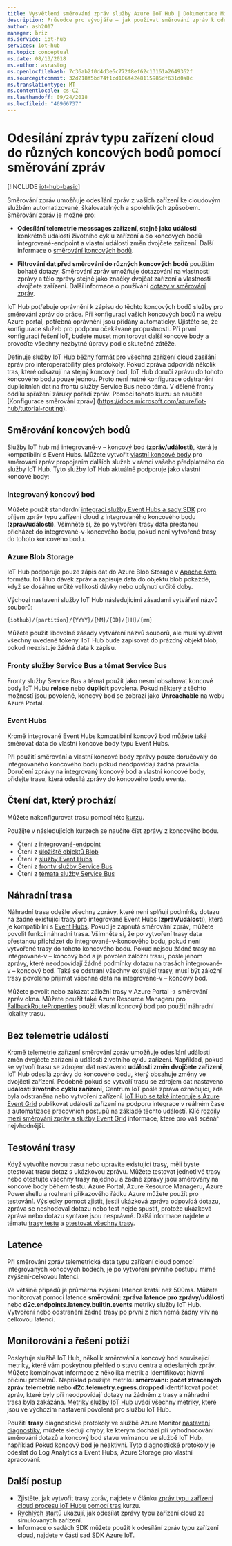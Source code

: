 ```yaml
---
title: Vysvětlení směrování zpráv služby Azure IoT Hub | Dokumentace Microsoftu
description: Průvodce pro vývojáře – jak používat směrování zpráv k odesílání zpráv typu zařízení cloud. Obsahuje informace o odesílání telemetrických dat a jiných telemtry data.
author: ash2017
manager: briz
ms.service: iot-hub
services: iot-hub
ms.topic: conceptual
ms.date: 08/13/2018
ms.author: asrastog
ms.openlocfilehash: 7c36ab2f0d4d3e5c772f8ef62c13161a2649362f
ms.sourcegitcommit: 32d218f5bd74f1cd106f4248115985df631d0a8c
ms.translationtype: MT
ms.contentlocale: cs-CZ
ms.lasthandoff: 09/24/2018
ms.locfileid: "46966737"
---
```

# <a name="use-message-routing-to-send-device-to-cloud-messages-to-different-endpoints"></a>Odesílání zpráv typu zařízení cloud do různých koncových bodů pomocí směrování zpráv

[!INCLUDE [iot-hub-basic](../../includes/iot-hub-basic-partial.md)]

Směrování zpráv umožňuje odesílání zpráv z vašich zařízení ke cloudovým službám automatizované, škálovatelných a spolehlivých způsobem. Směrování zpráv je možné pro: 

* **Odesílání telemetrie messsages zařízení, stejně jako události** konkrétně události životního cyklu zařízení a do koncových bodů integrované-endpoint a vlastní události změn dvojčete zařízení. Další informace o [směrování koncových bodů](##routing-endpoints).

* **Filtrování dat před směrování do různých koncových bodů** použitím bohaté dotazy. Směrování zpráv umožňuje dotazování na vlastnosti zprávy a tělo zprávy stejně jako značky dvojčat zařízení a vlastnosti dvojčete zařízení. Další informace o používání [dotazy v směrování zpráv](../iot-hub/iot-hub-devguide-routing-query-syntax.md).

IoT Hub potřebuje oprávnění k zápisu do těchto koncových bodů služby pro směrování zpráv do práce. Při konfiguraci vašich koncových bodů na webu Azure portal, potřebná oprávnění jsou přidány automaticky. Ujistěte se, že konfigurace služeb pro podporu očekávané propustnosti. Při první konfiguraci řešení IoT, budete muset monitorovat další koncové body a proveďte všechny nezbytné úpravy podle skutečné zátěže.

Definuje služby IoT Hub [běžný formát](../iot-hub/iot-hub-devguide-messages-construct.md) pro všechna zařízení cloud zasílání zpráv pro interoperatbility přes protokoly. Pokud zpráva odpovídá několik tras, které odkazují na stejný koncový bod, IoT Hub doručí zprávu do tohoto koncového bodu pouze jednou. Proto není nutné konfigurace odstranění duplicitních dat na frontu služby Service Bus nebo téma. V dělené fronty oddílu spřažení záruky pořadí zpráv. Pomocí tohoto kurzu se naučíte [Konfigurace směrování zpráv] (https://docs.microsoft.com/azure/iot-hub/tutorial-routing).

## <a name="routing-endpoints"></a>Směrování koncových bodů

Služby IoT hub má integrované-v – koncový bod (**zpráv/události**), která je kompatibilní s Event Hubs. Můžete vytvořit [vlastní koncové body](https://docs.microsoft.com/azure/iot-hub/iot-hub-devguide-endpoints#custom-endpoints) pro směrování zpráv propojením dalších služeb v rámci vašeho předplatného do služby IoT Hub. Tyto služby IoT Hub aktuálně podporuje jako vlastní koncové body:

### <a name="built-in-endpoint"></a>Integrovaný koncový bod
Můžete použít standardní [integraci služby Event Hubs a sady SDK](https://docs.microsoft.com/azure/iot-hub/iot-hub-devguide-messages-read-builtin) pro příjem zpráv typu zařízení cloud z integrovaného koncového bodu (**zpráv/události**). Všimněte si, že po vytvoření trasy data přestanou přicházet do integrované-v-koncového bodu, pokud není vytvořené trasy do tohoto koncového bodu.

### <a name="azure-blob-storage"></a>Azure Blob Storage
IoT Hub podporuje pouze zápis dat do Azure Blob Storage v [Apache Avro](http://avro.apache.org/) formátu. IoT Hub dávek zpráv a zapisuje data do objektu blob pokaždé, když se dosáhne určité velikosti dávky nebo uplynutí určité doby.

Výchozí nastavení služby IoT Hub následujícími zásadami vytváření názvů souborů:
```
{iothub}/{partition}/{YYYY}/{MM}/{DD}/{HH}/{mm}
```

Můžete použít libovolné zásady vytváření názvů souborů, ale musí využívat všechny uvedené tokeny. IoT Hub bude zapisovat do prázdný objekt blob, pokud neexistuje žádná data k zápisu.

### <a name="service-bus-queues-and-service-bus-topics"></a>Fronty služby Service Bus a témat Service Bus
Fronty služby Service Bus a témat použít jako nesmí obsahovat koncové body IoT Hubu **relace** nebo **duplicit** povolena. Pokud některý z těchto možností jsou povolené, koncový bod se zobrazí jako **Unreachable** na webu Azure Portal.

### <a name="event-hubs"></a>Event Hubs
Kromě integrované Event Hubs kompatibilní koncový bod můžete také směrovat data do vlastní koncové body typu Event Hubs. 

Při použití směrování a vlastní koncové body zprávy pouze doručovaly do integrovaného koncového bodu pokud neodpovídají žádná pravidla. Doručení zprávy na integrovaný koncový bod a vlastní koncové body, přidejte trasu, která odesílá zprávy do koncového bodu events.

## <a name="reading-data-that-has-been-routed"></a>Čtení dat, který prochází
Můžete nakonfigurovat trasu pomocí této [kurzu](https://docs.microsoft.com/azure/iot-hub/tutorial-routing).

Použijte v následujících kurzech se naučíte číst zprávy z koncového bodu.

* Čtení z [integrované-endpoint](https://docs.microsoft.com/azure/iot-hub/quickstart-send-telemetry-node)
* Čtení z [úložiště objektů Blob](https://docs.microsoft.com/azure/storage/blobs/storage-blob-event-quickstart)
* Čtení z [služby Event Hubs](https://docs.microsoft.com/azure/event-hubs/event-hubs-dotnet-standard-getstarted-send)
* Čtení z [fronty služby Service Bus](https://docs.microsoft.com/azure/service-bus-messaging/service-bus-dotnet-get-started-with-queues)
* Čtení z [témata služby Service Bus](https://docs.microsoft.com/azure/service-bus-messaging/service-bus-dotnet-how-to-use-topics-subscriptions)

## <a name="fallback-route"></a>Náhradní trasa
Náhradní trasa odešle všechny zprávy, které není splňují podmínky dotazu na žádné existující trasy pro integrované Event Hubs (**zpráv/události**), která je kompatibilní s [Event Hubs](https://docs.microsoft.com/azure/event-hubs/). Pokud je zapnutá směrování zpráv, můžete povolit funkci náhradní trasa. Všimněte si, že po vytvoření trasy data přestanou přicházet do integrované-v-koncového bodu, pokud není vytvořené trasy do tohoto koncového bodu. Pokud nejsou žádné trasy na integrované-v – koncový bod a je povolen záložní trasu, pošle jenom zprávy, které neodpovídají žádné podmínky dotazu na trasách integrované-v – koncový bod. Také se odstraní všechny existující trasy, musí být záložní trasy povoleno přijímat všechna data na integrované-v – koncový bod. 

Můžete povolit nebo zakázat záložní trasy v Azure Portal -> směrování zpráv okna. Můžete použít také Azure Resource Manageru pro [FallbackRouteProperties](https://docs.microsoft.com/rest/api/iothub/iothubresource/createorupdate#fallbackrouteproperties) použít vlastní koncový bod pro použití náhradní lokality trasu.

## <a name="non-telemetry-events"></a>Bez telemetrie událostí
Kromě telemetrie zařízení směrování zpráv umožňuje odesílání události změn dvojčete zařízení a události životního cyklu zařízení. Například, pokud se vytvoří trasu se zdrojem dat nastaveno **události změn dvojčete zařízení**, IoT Hub odesílá zprávy do koncového bodu, který obsahuje změny ve dvojčeti zařízení. Podobně pokud se vytvoří trasu se zdrojem dat nastaveno **události životního cyklu zařízení**, Centrum IoT pošle zpráva označující, zda byla odstraněna nebo vytvoření zařízení. 
[IoT Hub se také integruje s Azure Event Grid](iot-hub-event-grid.md) publikovat události zařízení na podporu integrace v reálném čase a automatizace pracovních postupů na základě těchto událostí. Klíč [rozdíly mezi směrování zpráv a služby Event Grid](iot-hub-event-grid-routing-comparison.md) informace, které pro váš scénář nejvhodnější.

## <a name="testing-routes"></a>Testování trasy
Když vytvoříte novou trasu nebo upravíte existující trasy, měli byste otestovat trasu dotaz s ukázkovou zprávu. Můžete testovat jednotlivé trasy nebo otestujte všechny trasy najednou a žádné zprávy jsou směrovány na koncové body během testu. Azure Portal, Azure Resource Manageru, Azure Powershellu a rozhraní příkazového řádku Azure můžete použít pro testování. Výsledky pomoct zjistit, jestli ukázková zpráva odpovídá dotazu, zpráva se neshodoval dotazu nebo test nejde spustit, protože ukázková zpráva nebo dotazu syntaxe jsou nesprávné. Další informace najdete v tématu [trasy testu](https://docs.microsoft.com/rest/api/iothub/iothubresource/testroute) a [otestovat všechny trasy](https://docs.microsoft.com/rest/api/iothub/iothubresource/testallroutes).

## <a name="latency"></a>Latence
Při směrování zpráv telemetrická data typu zařízení cloud pomocí integrovaných koncových bodech, je po vytvoření prvního postupu mírné zvýšení-celkovou latenci.

Ve většině případů je průměrná zvýšení latence kratší než 500ms. Můžete monitorovat pomocí latence **směrování: zpráva latence pro zprávy/události** nebo **d2c.endpoints.latency.builtIn.events** metriky služby IoT Hub. Vytvoření nebo odstranění žádné trasy po první z nich nemá žádný vliv na celkovou latenci.

## <a name="monitoring-and-troubleshooting"></a>Monitorování a řešení potíží
Poskytuje službě IoT Hub, několik směrování a koncový bod související metriky, které vám poskytnou přehled o stavu centra a odeslaných zpráv. Můžete kombinovat informace z několika metrik a identifikovat hlavní příčinu problémů. Například použijte metriku **směrování: počet ztracených zpráv telemetrie** nebo **d2c.telemetry.egress.dropped** identifikovat počet zpráv, které byly při neodpovídají dotazy na žádném z trasy a náhradní trasa byla zakázána. [Metriky služby IoT Hub](https://docs.microsoft.com/azure/iot-hub/iot-hub-metrics) uvádí všechny metriky, které jsou ve výchozím nastavení povolená pro službu IoT Hub.

Použití **trasy** diagnostické protokoly ve službě Azure Monitor [nastavení diagnostiky](https://docs.microsoft.com/azure/iot-hub/iot-hub-monitor-resource-health), můžete sledují chyby, ke kterým dochází při vyhodnocování směrování dotazů a koncový bod stavu vnímanou ve službě IoT Hub, například Pokud koncový bod je neaktivní. Tyto diagnostické protokoly je odeslat do Log Analytics a Event Hubs, Azure Storage pro vlastní zpracování.

## <a name="next-steps"></a>Další postup
* Zjistěte, jak vytvořit trasy zpráv, najdete v článku [zpráv typu zařízení cloud procesu IoT Hubu pomocí tras](../iot-hub/tutorial-routing.md) kurzu.
* [Rychlých startů](https://docs.microsoft.com/azure/iot-hub/quickstart-send-telemetry-node) ukazují, jak odesílat zprávy typu zařízení cloud ze simulovaných zařízení.
* Informace o sadách SDK můžete použít k odesílání zpráv typu zařízení cloud, najdete v části [sad SDK Azure IoT](../iot-hub/iot-hub-devguide-sdks.md).
